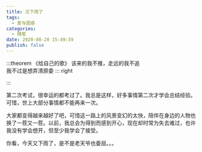 ```yaml
---
title: 又下雨了
tags:
  - 爱与困惑
categories:
  - 随笔
date: 2020-08-20 15:49:59
publish: false
---
```

:::theorem 《给自己的歌》
该来的我不推，走远的我不追  
我不过是想弄清原委
::: right

:::
<!-- more -->
第二次考试，很幸运的都考过了。我总是这样，好多事情第二次才学会总结经验。可惜，世上大部分事情都不能再来一次。

大家都变得越来越好了吧，可惜这一路上的风景变幻的太快，陪伴在身边的人物也换了一茬又一茬。以前，我总会为得到而感到开心，现在却时常为失去难过，也许我没有学会想开，但至少我学会了接受。

你看，今天又下雨了，是不是老天爷也委屈。。。

